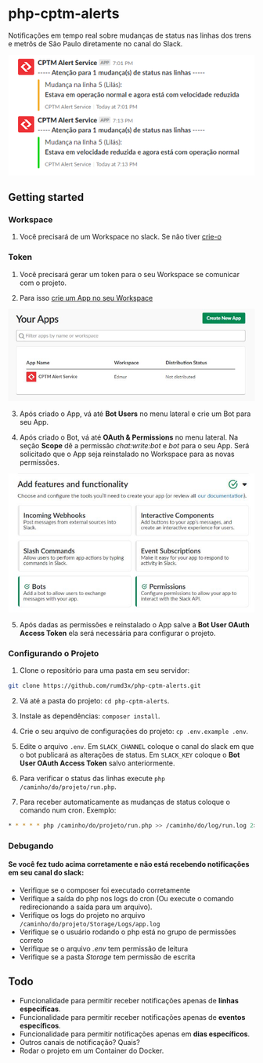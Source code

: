# php-cptm-alerts
Notificações em tempo real sobre mudanças de status nas linhas dos trens e metrôs de São Paulo diretamente no canal do Slack.

![Notificação Exemplo](/docs/images/notificacoes.png)

## Getting started
### Workspace
1. Você precisará de um Workspace no slack. Se não tiver [crie-o](https://slack.com/get-started)

### Token
1. Você precisará gerar um token para o seu Workspace se comunicar com o projeto.

2. Para isso [crie um App no seu Workspace](https://api.slack.com/apps)

![App no Workspace](/docs/images/app.jpg)

3. Após criado o App, vá até **Bot Users** no menu lateral e crie um Bot para seu App.

4. Após criado o Bot, vá até **OAuth & Permissions** no menu lateral. Na seção **Scope** dê a permissão *chat:write:bot* e *bot* para o seu App. Será solicitado que o App seja reinstalado no Workspace para as novas permissões.

![App configurado corretamente](/docs/images/appconfig.jpg)

5. Após dadas as permissões e reinstalado o App salve a **Bot User OAuth Access Token** ela será necessária para configurar o projeto.

### Configurando o Projeto

1. Clone o repositório para uma pasta em seu servidor: 
```sh
git clone https://github.com/rumd3x/php-cptm-alerts.git
```

2. Vá até a pasta do projeto: `cd php-cptm-alerts`.

3. Instale as dependências: `composer install`.

4. Crie o seu arquivo de configurações do projeto: `cp .env.example .env`.

5. Edite o arquivo `.env`. Em `SLACK_CHANNEL` coloque o canal do slack em que o bot publicará as alterações de status. Em `SLACK_KEY` coloque o **Bot User OAuth Access Token** salvo anteriormente.

6. Para verificar o status das linhas execute `php /caminho/do/projeto/run.php`.

7. Para receber automaticamente as mudanças de status coloque o comando num cron. Exemplo:
```sh
* * * * * php /caminho/do/projeto/run.php >> /caminho/do/log/run.log 2>&1
```

### Debugando
#### Se você fez tudo acima corretamente e não está recebendo notificações em seu canal do slack:
* Verifique se o composer foi executado corretamente
* Verifique a saída do php nos logs do cron (Ou execute o comando redirecionando a saída para um arquivo).
* Verifique os logs do projeto  no arquivo `/caminho/do/projeto/Storage/Logs/app.log`
* Verifique se o usuário rodando o php está no grupo de permissões correto
* Verifique se o arquivo *.env* tem permissão de leitura 
* Verifique se a pasta *Storage* tem permissão de escrita

## Todo
* Funcionalidade para permitir receber notificações apenas de **linhas especifícas**.
* Funcionalidade para permitir receber notificações apenas de **eventos específicos**.
* Funcionalidade para permitir notificações apenas em **dias específicos**. 
* Outros canais de notificação? Quais?
* Rodar o projeto em um Container do Docker.

